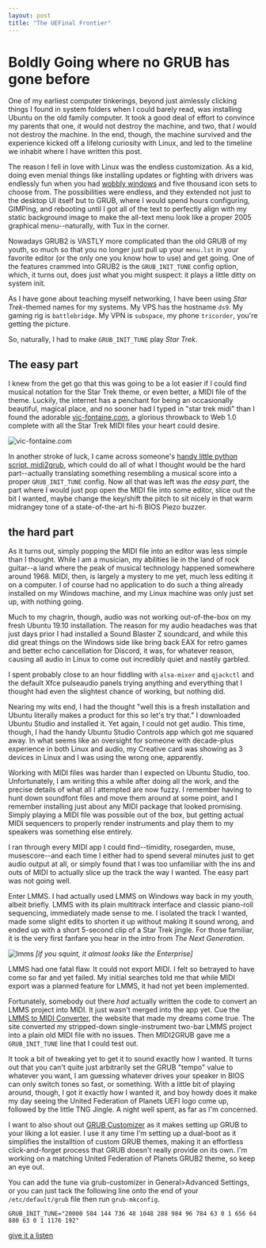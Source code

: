 ```yaml
---
layout: post
title: "The UEFinal Frontier"
---
```


# Boldly Going where no GRUB has gone before

One of my earliest computer tinkerings, beyond just aimlessly clicking things I found in system folders when I could barely read, was installing Ubuntu on the old family computer. It took a good deal of effort to convince my parents that one, *it* would not destroy the machine, and two, that *I* would not destroy the machine. In the end, though, the machine survived and the experience kicked off a lifelong curiosity with Linux, and led to the timeline we inhabit where I have written this post. 

The reason I fell in love with Linux was the endless customization. As a kid, doing even menial things like installing updates or fighting with drivers was endlessly fun when you had [wobbly windows](https://www.omgubuntu.co.uk/2018/09/wobbly-windows-new-libanimation-linux-library) and five thousand icon sets to choose from. The possibilities were endless, and they extended not just to the desktop UI itself but to GRUB, where I would spend hours configuring, GIMPing, and rebooting until I got all of the text to perfectly align with my static background image to make the all-text menu look like a proper 2005 graphical menu--naturally, with Tux in the corner. 

Nowadays GRUB2 is VASTLY more complicated than the old GRUB of my youth, so much so that you no longer just pull up your `menu.lst` in your favorite editor (or the only one you know how to use) and get going. One of the features crammed into GRUB2 is the `GRUB_INIT_TUNE` config option, which, it turns out, does just what you might suspect: it plays a little ditty on system init. 

As I have gone about teaching myself networking, I have been using *Star Trek*-themed names for my systems. My VPS has the hostname `ds9`. My gaming rig is `battlebridge`. My VPN is `subspace`, my phone `tricorder`, you're getting the picture. 

So, naturally, I had to make `GRUB_INIT_TUNE` play *Star Trek*. 

## The easy part

I knew from the get go that this was going to be a lot easier if I could find musical notation for the Star Trek theme, or even better, a MIDI file of the theme. Luckily, the internet has a penchant for being an occasionally beautiful, magical place, and no sooner had I typed in "star trek midi" than I found the adorable [vic-fontaine.com](http://www.vic-fontaine.com), a glorious throwback to Web 1.0 complete with all the Star Trek MIDI files your heart could desire. 

![vic-fontaine.com](https://queenkjuul.github.io/images/vic.png)

In another stroke of luck, I came across someone's [handy little python script, midi2grub](https://gitlab.com/lukasfink1/midi2grub), which could do all of what I thought would be the hard part--actually translating something resembling a musical score into a proper `GRUB_INIT_TUNE` config. Now all that was left was *the easy part*, the part where I would just pop open the MIDI file into some editor, slice out the bit I wanted, maybe change the key/shift the pitch to sit nicely in that warm midrangey tone of a state-of-the-art hi-fi BIOS Piezo buzzer. 

## the hard part

As it turns out, simply popping the MIDI file into an editor was less simple than I thought. While I am a musician, my abilities lie in the land of rock guitar--a land where the peak of musical technology happened somewhere around 1968. MIDI, then, is largely a mystery to me yet, much less editing it on a computer. I of course had no application to do such a thing already installed on my Windows machine, and my Linux machine was only just set up, with nothing going. 

Much to my chagrin, though, audio was not working out-of-the-box on my fresh Ubuntu 19.10 installation. The reason for my audio headaches was that just days prior I had installed a Sound Blaster Z soundcard, and while this did great things on the Windows side like bring back EAX for retro games and better echo cancellation for Discord, it was, for whatever reason, causing all audio in Linux to come out incredibly quiet and nastily garbled. 

I spent probably close to an hour fiddling with `alsa-mixer` and `qjackctl` and the default Xfce pulseaudio panels trying anything and everything that I thought had even the slightest chance of working, but nothing did. 

Nearing my wits end, I had the thought "well this is a fresh installation and Ubuntu literally makes a product for this so let's try that." I downloaded Ubuntu Studio and installed it. Yet again, I could not get audio. This time, though, I had the handy Ubuntu Studio Controls app which got me squared away. In what seems like an oversight for someone with decade-plus experience in both Linux and audio, my Creative card was showing as 3 devices in Linux and I was using the wrong one, apparently. 

Working with MIDI files was harder than I expected on Ubuntu Studio, too. Unfortunately, I am writing this a while after doing all the work, and the precise details of what all I attempted are now fuzzy. I remember having to hunt down soundfont files and move them around at some point, and I remember installing just about any MIDI package that looked promising. Simply playing a MIDI file was possible out of the box, but getting actual MIDI sequencers to properly render instruments and play them to my speakers was something else entirely. 

I ran through every MIDI app I could find--timidity, rosegarden, muse, musescore--and each time I either had to spend several minutes just to get audio output at all, or simply found that I was too unfamiliar with the ins and outs of MIDI to actually slice up the track the way I wanted. The easy part was not going well. 

Enter LMMS. I had actually used LMMS on Windows way back in my youth, albeit briefly. LMMS with its plain multitrack interface and classic piano-roll sequencing, immediately made sense to me. I isolated the track I wanted, made some slight edits to shorten it up without making it sound wrong, and ended up with a short 5-second clip of a Star Trek jingle. For those familiar, it is the very first fanfare you hear in the intro from *The Next Generation*. 

![lmms](https://queenkjuul.github.io/images/lmms.png)
*[if you squint, it almost looks like the Enterprise]*

LMMS had one fatal flaw. It could not export MIDI. I felt so betrayed to have come so far and yet failed. My initial searches told me that while MIDI export was a planned feature for LMMS, it had not yet been implemented. 

Fortunately, somebody out there *had* actually written the code to convert an LMMS project into MIDI. It just wasn't merged into the app yet. Cue the [LMMS to MIDI Converter](https://www.lynxwave.com/LMMStoMIDI/LMMStoMIDIConverter.html), the website that made my dreams come true. The site converted my stripped-down single-instrument two-bar LMMS project into a plain old MIDI file with no issues. Then MIDI2GRUB gave me a `GRUB_INIT_TUNE` line that I could test out. 

It took a bit of tweaking yet to get it to sound exactly how I wanted. It turns out that you can't quite just arbitrarily set the GRUB "tempo" value to whatever you want, I am guessing whatever drives your speaker in BIOS can only switch tones so fast, or something. With a little bit of playing around, though, I got it exactly how I wanted it, and boy howdy does it make my day seeing the United Federation of Planets UEFI logo come up, followed by the little TNG Jingle. A night well spent, as far as I'm concerned. 

I want to also shout out [GRUB Customizer](https://launchpad.net/grub-customizer) as it makes setting up GRUB to your liking a lot easier. I use it any time I'm setting up a dual-boot as it simplifies the installtion of custom GRUB themes, making it an effortless click-and-forget process that GRUB doesn't really provide on its own. I'm working on a matching United Federation of Planets GRUB2 theme, so keep an eye out. 

You can add the tune via grub-customizer in General>Advanced Settings, or you can just tack the following line onto the end of your `/etc/default/grub` file then run `grub-mkconfig`. 

`GRUB_INIT_TUNE="20000 584 144 736 48 1048 288 984 96 784 63 0 1 656 64 880 63 0 1 1176 192"`

[give it a listen](https://youtu.be/967npdBLhJ0)

